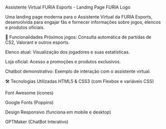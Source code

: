 Assistente Virtual FURIA Esports - Landing Page
FURIA Logo

Uma landing page moderna para o Assistente Virtual da FURIA Esports, desenvolvida para engajar fãs e fornecer informações sobre jogos, elencos e produtos oficiais.

🚀 Funcionalidades
Próximos jogos: Consulta automática de partidas de CS2, Valorant e outros esports.

Elenco atual: Visualização dos jogadores e suas estatísticas.

Loja oficial: Acesso a promoções e produtos exclusivos.

Chatbot demonstrativo: Exemplo de interação com o assistente virtual.

🛠 Tecnologias Utilizadas
HTML5 & CSS3 (com Flexbox e variáveis CSS)

Font Awesome (ícones)

Google Fonts (Poppins)

Design Responsivo (funciona em mobile e desktop)

GPTMaker (ChatBot Interativo)

